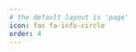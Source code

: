 ```yaml
---
# the default layout is 'page'
icon: fas fa-info-circle
order: 4
---
```


<!-- > Add Markdown syntax content to file `_tabs/about.md`{: .filepath } and it will show up on this page.
{: .prompt-tip } -->


<!-- ![Desktop View](/assets/img/self.jpeg){: .shadow .rounded-10 w="100" h="100" .right } -->

